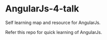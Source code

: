 # AngularJs-4-talk
Self learning map and resource for AngularJs. 

Refer this repo for quick learning of AngularJs.
